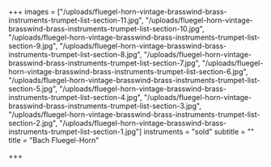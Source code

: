 +++
images = ["/uploads/fluegel-horn-vintage-brasswind-brass-instruments-trumpet-list-section-11.jpg", "/uploads/fluegel-horn-vintage-brasswind-brass-instruments-trumpet-list-section-10.jpg", "/uploads/fluegel-horn-vintage-brasswind-brass-instruments-trumpet-list-section-9.jpg", "/uploads/fluegel-horn-vintage-brasswind-brass-instruments-trumpet-list-section-8.jpg", "/uploads/fluegel-horn-vintage-brasswind-brass-instruments-trumpet-list-section-7.jpg", "/uploads/fluegel-horn-vintage-brasswind-brass-instruments-trumpet-list-section-6.jpg", "/uploads/fluegel-horn-vintage-brasswind-brass-instruments-trumpet-list-section-5.jpg", "/uploads/fluegel-horn-vintage-brasswind-brass-instruments-trumpet-list-section-4.jpg", "/uploads/fluegel-horn-vintage-brasswind-brass-instruments-trumpet-list-section-3.jpg", "/uploads/fluegel-horn-vintage-brasswind-brass-instruments-trumpet-list-section-2.jpg", "/uploads/fluegel-horn-vintage-brasswind-brass-instruments-trumpet-list-section-1.jpg"]
instruments = "sold"
subtitle = ""
title = "Bach Fluegel-Horn"

+++
